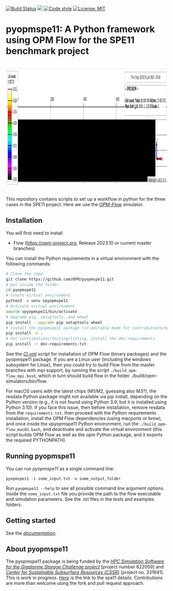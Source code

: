 [![Build Status](https://github.com/OPM/pyopmspe11/actions/workflows/CI.yml/badge.svg)](https://github.com/OPM/pyopmspe11/actions/workflows/CI.yml)
<a href="https://www.python.org/"><img src="https://img.shields.io/badge/python-3.8%20|%203.9%20|%203.10%20|%203.11-blue.svg"></a>
[![Code style](https://img.shields.io/badge/code%20style-black-000000.svg)](https://github.com/ambv/black)
[![License: MIT](https://img.shields.io/badge/license-MIT-blue)](https://opensource.org/license/mit/)

# pyopmspe11: A Python framework using OPM Flow for the SPE11 benchmark project

<img src="docs/text/figs/animation.gif" width="830" height="400">

This repository contains scripts to set up a workflow in python for the three cases in the SPE11 project.
Here we use the [_OPM-Flow_](https://opm-project.org/?page_id=19) simulator.

## Installation
You will first need to install
* Flow (https://opm-project.org, Release 2023.10 or current master branches)

You can install the Python requirements in a virtual environment with the following commands:

```bash
# Clone the repo
git clone https://github.com/OPM/pyopmspe11.git
# Get inside the folder
cd pyopmspe11
# Create virtual environment
python3 -m venv vpyopmspe11
# Activate virtual environment
source vpyopmspe11/bin/activate
# Upgrade pip, setuptools, and wheel
pip install --upgrade pip setuptools wheel
# Install the pyopmspe11 package (in editable mode for contributions/modifications; otherwise, pip install .)
pip install -e .
# For contributions/testing/linting, install the dev-requirements
pip install -r dev-requirements.txt
``` 

See the [_CI.yml_](https://github.com/OPM/pyopmspe11/blob/main/.github/workflows/CI.yml) script  for installation of OPM Flow (binary packages) and the pyopmspe11 package. If you are a Linux user (including the windows subsystem for Linux), then you could try to build Flow from the master branches with mpi support, by running the script `./build_opm-flow_mpi.bash`, which in turn should build flow in the folder ./build/opm-simulators/bin/flow. 

For macOS users with the latest chips (M1/M2, guessing also M3?), the resdata Python package might not available via pip install, depending on the Python version (e.g., it is not found using Python 3.9, but it is installed using Python 3.10). If you face this issue, then before installation, remove resdata from the `requirements.txt`, then proceed with the Python requirements installation, install the OPM Flow dependencies (using macports or brew), and once inside the vpyopmspe11 Python environment, run the `./build_opm-flow_macOS.bash`, and deactivate and activate the virtual environment (this script builds OPM Flow as well as the opm Python package, and it exports the required PYTHONPATH).

## Running pyopmspe11
You can run _pyopmspe11_ as a single command line:
```
pyopmspe11 -i some_input.txt -o some_output_folder
```
Run `pyopmspe11 --help` to see all possible command line 
argument options. Inside the `some_input.txt` file you provide the path to the flow executable and simulation parameters. See the .txt files in the tests and examples folders.

## Getting started
See the [_documentation_](https://OPM.github.io/pyopmspe11/introduction.html).

## About pyopmspe11
The pyopmspe11 package is being funded by the [_HPC Simulation Software for the Gigatonne Storage Challenge project_](https://www.norceresearch.no/en/projects/hpc-simulation-software-for-the-gigatonne-storage-challenge) [project number 622059] and [_Center for Sustainable Subsurface Resources (CSSR)_](https://cssr.no) 
[project no. 331841].
This is work in progress. [_Here_](https://www.spe.org/en/csp/) is the link to the spe11 details.
Contributions are more than welcome using the fork and pull request approach.
